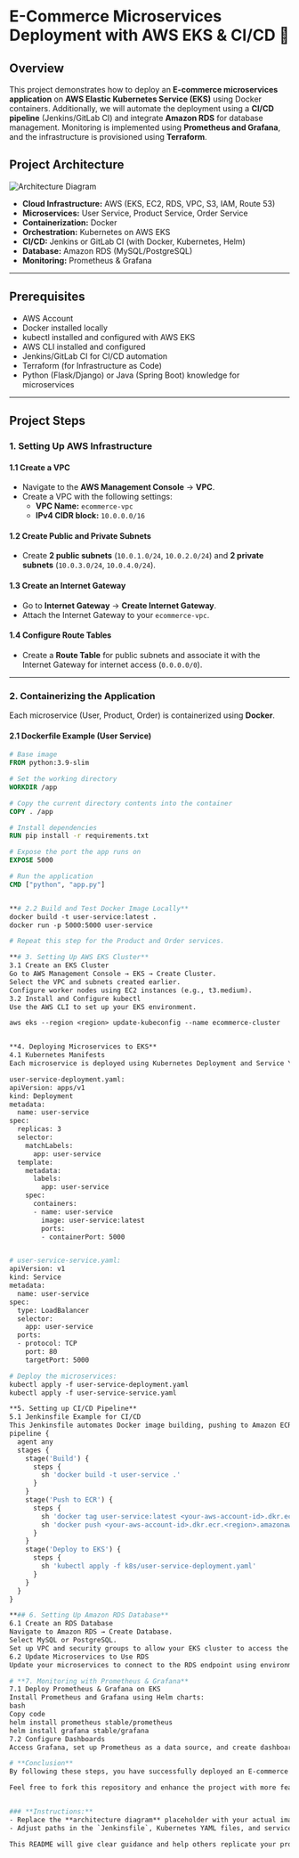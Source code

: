 # E-Commerce Microservices Deployment with AWS EKS & CI/CD 🚀

## Overview

This project demonstrates how to deploy an **E-commerce microservices application** on **AWS Elastic Kubernetes Service (EKS)** using Docker containers. Additionally, we will automate the deployment using a **CI/CD pipeline** (Jenkins/GitLab CI) and integrate **Amazon RDS** for database management. Monitoring is implemented using **Prometheus and Grafana**, and the infrastructure is provisioned using **Terraform**.

## Project Architecture

![Architecture Diagram](https://example.com/your-architecture-image)

- **Cloud Infrastructure:** AWS (EKS, EC2, RDS, VPC, S3, IAM, Route 53)
- **Microservices:** User Service, Product Service, Order Service
- **Containerization:** Docker
- **Orchestration:** Kubernetes on AWS EKS
- **CI/CD:** Jenkins or GitLab CI (with Docker, Kubernetes, Helm)
- **Database:** Amazon RDS (MySQL/PostgreSQL)
- **Monitoring:** Prometheus & Grafana

---

## Prerequisites

- AWS Account
- Docker installed locally
- kubectl installed and configured with AWS EKS
- AWS CLI installed and configured
- Jenkins/GitLab CI for CI/CD automation
- Terraform (for Infrastructure as Code)
- Python (Flask/Django) or Java (Spring Boot) knowledge for microservices

---

## Project Steps

### 1. Setting Up AWS Infrastructure

#### 1.1 Create a VPC
- Navigate to the **AWS Management Console** → **VPC**.
- Create a VPC with the following settings:
  - **VPC Name:** `ecommerce-vpc`
  - **IPv4 CIDR block:** `10.0.0.0/16`

#### 1.2 Create Public and Private Subnets
- Create **2 public subnets** (`10.0.1.0/24`, `10.0.2.0/24`) and **2 private subnets** (`10.0.3.0/24`, `10.0.4.0/24`).

#### 1.3 Create an Internet Gateway
- Go to **Internet Gateway** → **Create Internet Gateway**.
- Attach the Internet Gateway to your `ecommerce-vpc`.

#### 1.4 Configure Route Tables
- Create a **Route Table** for public subnets and associate it with the Internet Gateway for internet access (`0.0.0.0/0`).

---

### 2. Containerizing the Application

Each microservice (User, Product, Order) is containerized using **Docker**.

#### 2.1 Dockerfile Example (User Service)

```Dockerfile
# Base image
FROM python:3.9-slim

# Set the working directory
WORKDIR /app

# Copy the current directory contents into the container
COPY . /app

# Install dependencies
RUN pip install -r requirements.txt

# Expose the port the app runs on
EXPOSE 5000

# Run the application
CMD ["python", "app.py"]


**# 2.2 Build and Test Docker Image Locally**
docker build -t user-service:latest .
docker run -p 5000:5000 user-service

# Repeat this step for the Product and Order services.

**# 3. Setting Up AWS EKS Cluster**
3.1 Create an EKS Cluster
Go to AWS Management Console → EKS → Create Cluster.
Select the VPC and subnets created earlier.
Configure worker nodes using EC2 instances (e.g., t3.medium).
3.2 Install and Configure kubectl
Use the AWS CLI to set up your EKS environment.

aws eks --region <region> update-kubeconfig --name ecommerce-cluster


**4. Deploying Microservices to EKS**
4.1 Kubernetes Manifests
Each microservice is deployed using Kubernetes Deployment and Service YAML files.

user-service-deployment.yaml:
apiVersion: apps/v1
kind: Deployment
metadata:
  name: user-service
spec:
  replicas: 3
  selector:
    matchLabels:
      app: user-service
  template:
    metadata:
      labels:
        app: user-service
    spec:
      containers:
      - name: user-service
        image: user-service:latest
        ports:
        - containerPort: 5000


# user-service-service.yaml:
apiVersion: v1
kind: Service
metadata:
  name: user-service
spec:
  type: LoadBalancer
  selector:
    app: user-service
  ports:
  - protocol: TCP
    port: 80
    targetPort: 5000

# Deploy the microservices:
kubectl apply -f user-service-deployment.yaml
kubectl apply -f user-service-service.yaml

**5. Setting up CI/CD Pipeline**
5.1 Jenkinsfile Example for CI/CD
This Jenkinsfile automates Docker image building, pushing to Amazon ECR, and deploying to EKS.
pipeline {
  agent any
  stages {
    stage('Build') {
      steps {
        sh 'docker build -t user-service .'
      }
    }
    stage('Push to ECR') {
      steps {
        sh 'docker tag user-service:latest <your-aws-account-id>.dkr.ecr.<region>.amazonaws.com/user-service:latest'
        sh 'docker push <your-aws-account-id>.dkr.ecr.<region>.amazonaws.com/user-service:latest'
      }
    }
    stage('Deploy to EKS') {
      steps {
        sh 'kubectl apply -f k8s/user-service-deployment.yaml'
      }
    }
  }
}

**## 6. Setting Up Amazon RDS Database**
6.1 Create an RDS Database
Navigate to Amazon RDS → Create Database.
Select MySQL or PostgreSQL.
Set up VPC and security groups to allow your EKS cluster to access the RDS instance.
6.2 Update Microservices to Use RDS
Update your microservices to connect to the RDS endpoint using environment variables.

# **7. Monitoring with Prometheus & Grafana**
7.1 Deploy Prometheus & Grafana on EKS
Install Prometheus and Grafana using Helm charts:
bash
Copy code
helm install prometheus stable/prometheus
helm install grafana stable/grafana
7.2 Configure Dashboards
Access Grafana, set up Prometheus as a data source, and create dashboards for monitoring your services.

# **Conclusion**
By following these steps, you have successfully deployed an E-commerce microservices application on AWS EKS with CI/CD automation and integrated Amazon RDS for persistent storage. The application is scalable, resilient, and monitored using Prometheus and Grafana.

Feel free to fork this repository and enhance the project with more features!


### **Instructions:**
- Replace the **architecture diagram** placeholder with your actual image URL (hosted or GitHub image link).
- Adjust paths in the `Jenkinsfile`, Kubernetes YAML files, and service-specific details as per your project.

This README will give clear guidance and help others replicate your project.





